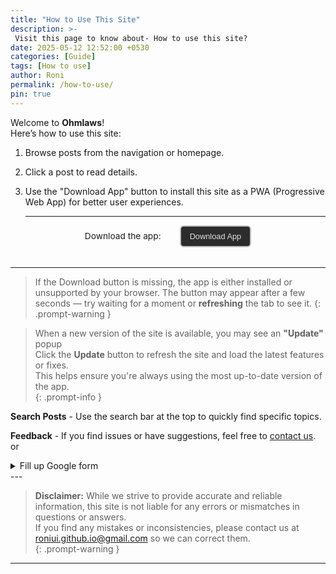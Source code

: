```yaml
---
title: "How to Use This Site"
description: >-
 Visit this page to know about- How to use this site?
date: 2025-05-12 12:52:00 +0530
categories: [Guide]
tags: [How to use]
author: Roni
permalink: /how-to-use/
pin: true
---
```


Welcome to **Ohmlaws**!  
Here’s how to use this site:

1. Browse posts from the navigation or homepage.
2. Click a post to read details.
3. Use the "Download App" button to install this site as a PWA (Progressive Web App) for better user experiences.
 
   ---
   
<div class="sbco" id="pwa-install-section">
  <span id="pwa-install-text">Download the app:</span>
  <button id="pwa-install-btn">Download App</button>
</div>

   ---
   
> If the Download button is missing, the app is either installed or unsupported by your browser.
> The button may appear after a few seconds — try waiting for a moment or **refreshing** the tab to see it.
{: .prompt-warning }

> When a new version of the site is available, you may see an **"Update"** popup  
> Click the **Update** button to refresh the site and load the latest features or fixes.  
> This helps ensure you're always using the most up-to-date version of the app.  
{: .prompt-info }

**Search Posts** -
Use the search bar at the top to quickly find specific topics.

**Feedback** - 
If you find issues or have suggestions, feel free to [contact us](mailto:roniui.github.io@gmail.com).
or 
<details>
  <summary>Fill up Google form</summary>
<iframe src="https://docs.google.com/forms/d/e/1FAIpQLSeIvBGzPXlJiYrUlBTd2FK2UNeOa8Vd8mTn7YuDQSGXs-MNnw/viewform?embedded=true" width="100%" height="1280" frameborder="0" marginheight="0" marginwidth="0">Loading…</iframe>
</details>
---


> **Disclaimer:** While we strive to provide accurate and reliable information, this site is not liable for any errors or mismatches in questions or answers.  
> If you find any mistakes or inconsistencies, please contact us at [roniui.github.io@gmail.com](mailto:roniui.github.io@gmail.com) so we can correct them.  
{: .prompt-warning }
 
---
<style>
.sbco {
  display: flex;
  align-items: center;
  justify-content: center;
  margin-top: auto;        /* Pushes to bottom if sidebar is flex-column */
  margin-bottom: 32px;     /* Space from bottom */
  width: 100%;
  font-size: 0.98em;
  /* If your sidebar is NOT flex, use padding-top: 60px; instead of margin-top:auto */
  gap: 30px;
  }
#pwa-install-btn {
  padding: 8px 14px;
  font-size: 0.8rem;
  color: #e0e0e0;
  background: #2c2c2c;
  border: 2px solid #c0c0c0;
  border-radius: 6px;
  box-shadow: none;
  cursor: pointer;
  transition: background 0.3s, transform 0.2s;
}
#pwa-install-btn:hover, #pwa-install-btn:focus {
  background: #313745;
  color: #fff;
  transform: translateY(-2px) scale(1.03);
  outline: none;
}
</style>
